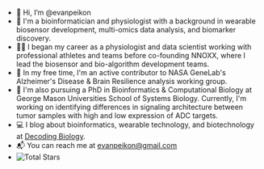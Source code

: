 - 👋 Hi, I’m @evanpeikon
- 🧪 I'm a bioinformatician and physiologist with a background in wearable biosensor development, multi-omics data analysis, and biomarker discovery.
- 🏋️‍♂️ I began my career as a physiologist and data scientist working with professional athletes and teams before co-founding NNOXX, where I lead the biosensor and bio-algorithm development teams.
- 🚀 In my free time, I'm an active contributor to NASA GeneLab's Alzheimer's Disease & Brain Resilience analysis working group. 
- 🧬 I'm also pursuing a PhD in Bioinformatics & Computational Biology at George Mason Universities School of Systems Biology. Currently, I'm working on identifying differences in signaling architecture between tumor samples with high and low expression of ADC targets. 
- 💻 I blog about bioinformatics, wearable technology, and biotechnology at [Decoding Biology](https://decodingbiology.substack.com ).
- 📬 You can reach me at evanpeikon@gmail.com
- ![Total Stars](https://img.shields.io/github/stars/evanpeikon?style=social)

<!---
evanpeikon/evanpeikon is a ✨ special ✨ repository because its `README.md` (this file) appears on your GitHub profile.
You can click the Preview link to take a look at your changes.
--->
